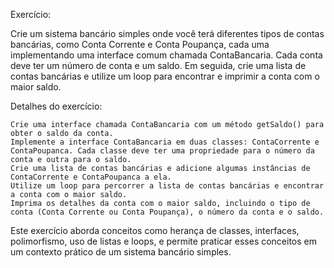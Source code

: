 Exercício:

Crie um sistema bancário simples onde você terá diferentes tipos de contas bancárias, como Conta Corrente e Conta Poupança, cada uma implementando uma interface comum chamada ContaBancaria. Cada conta deve ter um número de conta e um saldo. Em seguida, crie uma lista de contas bancárias e utilize um loop para encontrar e imprimir a conta com o maior saldo.

Detalhes do exercício:

    Crie uma interface chamada ContaBancaria com um método getSaldo() para obter o saldo da conta.
    Implemente a interface ContaBancaria em duas classes: ContaCorrente e ContaPoupanca. Cada classe deve ter uma propriedade para o número da conta e outra para o saldo.
    Crie uma lista de contas bancárias e adicione algumas instâncias de ContaCorrente e ContaPoupanca a ela.
    Utilize um loop para percorrer a lista de contas bancárias e encontrar a conta com o maior saldo.
    Imprima os detalhes da conta com o maior saldo, incluindo o tipo de conta (Conta Corrente ou Conta Poupança), o número da conta e o saldo.

Este exercício aborda conceitos como herança de classes, interfaces, polimorfismo, uso de listas e loops, e permite praticar esses conceitos em um contexto prático de um sistema bancário simples.